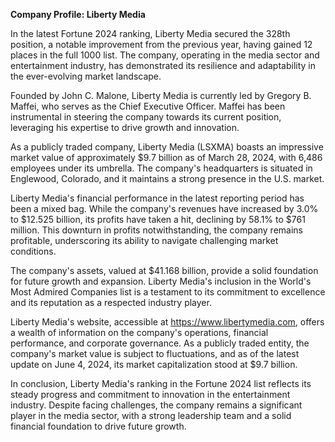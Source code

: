 **Company Profile: Liberty Media**

In the latest Fortune 2024 ranking, Liberty Media secured the 328th position, a notable improvement from the previous year, having gained 12 places in the full 1000 list. The company, operating in the media sector and entertainment industry, has demonstrated its resilience and adaptability in the ever-evolving market landscape.

Founded by John C. Malone, Liberty Media is currently led by Gregory B. Maffei, who serves as the Chief Executive Officer. Maffei has been instrumental in steering the company towards its current position, leveraging his expertise to drive growth and innovation.

As a publicly traded company, Liberty Media (LSXMA) boasts an impressive market value of approximately $9.7 billion as of March 28, 2024, with 6,486 employees under its umbrella. The company's headquarters is situated in Englewood, Colorado, and it maintains a strong presence in the U.S. market.

Liberty Media's financial performance in the latest reporting period has been a mixed bag. While the company's revenues have increased by 3.0% to $12.525 billion, its profits have taken a hit, declining by 58.1% to $761 million. This downturn in profits notwithstanding, the company remains profitable, underscoring its ability to navigate challenging market conditions.

The company's assets, valued at $41.168 billion, provide a solid foundation for future growth and expansion. Liberty Media's inclusion in the World's Most Admired Companies list is a testament to its commitment to excellence and its reputation as a respected industry player.

Liberty Media's website, accessible at https://www.libertymedia.com, offers a wealth of information on the company's operations, financial performance, and corporate governance. As a publicly traded entity, the company's market value is subject to fluctuations, and as of the latest update on June 4, 2024, its market capitalization stood at $9.7 billion.

In conclusion, Liberty Media's ranking in the Fortune 2024 list reflects its steady progress and commitment to innovation in the entertainment industry. Despite facing challenges, the company remains a significant player in the media sector, with a strong leadership team and a solid financial foundation to drive future growth.